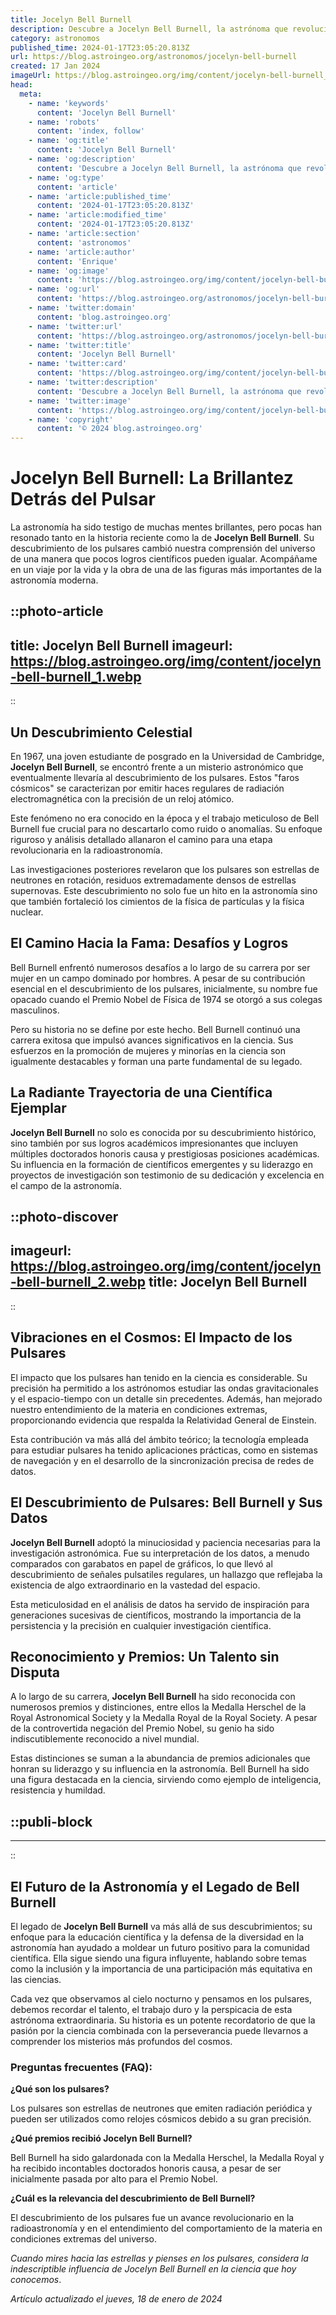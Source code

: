 ```yaml
---
title: Jocelyn Bell Burnell
description: Descubre a Jocelyn Bell Burnell, la astrónoma que revolucionó la ciencia con el hallazgo de los púlsares. Inspírate con su historia.
category: astronomos
published_time: 2024-01-17T23:05:20.813Z
url: https://blog.astroingeo.org/astronomos/jocelyn-bell-burnell
created: 17 Jan 2024
imageUrl: https://blog.astroingeo.org/img/content/jocelyn-bell-burnell_1.webp
head:
  meta:
    - name: 'keywords'
      content: 'Jocelyn Bell Burnell'
    - name: 'robots'
      content: 'index, follow'
    - name: 'og:title'
      content: 'Jocelyn Bell Burnell'
    - name: 'og:description'
      content: 'Descubre a Jocelyn Bell Burnell, la astrónoma que revolucionó la ciencia con el hallazgo de los púlsares. Inspírate con su historia.'
    - name: 'og:type'
      content: 'article'
    - name: 'article:published_time'
      content: '2024-01-17T23:05:20.813Z'
    - name: 'article:modified_time'
      content: '2024-01-17T23:05:20.813Z'
    - name: 'article:section'
      content: 'astronomos'
    - name: 'article:author'
      content: 'Enrique'
    - name: 'og:image'
      content: 'https://blog.astroingeo.org/img/content/jocelyn-bell-burnell_1.webp'
    - name: 'og:url'
      content: 'https://blog.astroingeo.org/astronomos/jocelyn-bell-burnell'
    - name: 'twitter:domain'
      content: 'blog.astroingeo.org'
    - name: 'twitter:url'
      content: 'https://blog.astroingeo.org/astronomos/jocelyn-bell-burnell'
    - name: 'twitter:title'
      content: 'Jocelyn Bell Burnell'
    - name: 'twitter:card'
      content: 'https://blog.astroingeo.org/img/content/jocelyn-bell-burnell_1.webp'
    - name: 'twitter:description'
      content: 'Descubre a Jocelyn Bell Burnell, la astrónoma que revolucionó la ciencia con el hallazgo de los púlsares. Inspírate con su historia.'
    - name: 'twitter:image'
      content: 'https://blog.astroingeo.org/img/content/jocelyn-bell-burnell_1.webp'
    - name: 'copyright'
      content: '© 2024 blog.astroingeo.org'
---
```

# Jocelyn Bell Burnell: La Brillantez Detrás del Pulsar

La astronomía ha sido testigo de muchas mentes brillantes, pero pocas han resonado tanto en la historia reciente como la de **Jocelyn Bell Burnell**. Su descubrimiento de los pulsares cambió nuestra comprensión del universo de una manera que pocos logros científicos pueden igualar. Acompáñame en un viaje por la vida y la obra de una de las figuras más importantes de la astronomía moderna.


::photo-article
---
title: Jocelyn Bell Burnell
imageurl: https://blog.astroingeo.org/img/content/jocelyn-bell-burnell_1.webp
---
::


## Un Descubrimiento Celestial

En 1967, una joven estudiante de posgrado en la Universidad de Cambridge, **Jocelyn Bell Burnell**, se encontró frente a un misterio astronómico que eventualmente llevaría al descubrimiento de los pulsares. Estos "faros cósmicos" se caracterizan por emitir haces regulares de radiación electromagnética con la precisión de un reloj atómico.

Este fenómeno no era conocido en la época y el trabajo meticuloso de Bell Burnell fue crucial para no descartarlo como ruido o anomalías. Su enfoque riguroso y análisis detallado allanaron el camino para una etapa revolucionaria en la radioastronomía. 

Las investigaciones posteriores revelaron que los pulsares son estrellas de neutrones en rotación, residuos extremadamente densos de estrellas supernovas. Este descubrimiento no solo fue un hito en la astronomía sino que también fortaleció los cimientos de la física de partículas y la física nuclear.

## El Camino Hacia la Fama: Desafíos y Logros

Bell Burnell enfrentó numerosos desafíos a lo largo de su carrera por ser mujer en un campo dominado por hombres. A pesar de su contribución esencial en el descubrimiento de los pulsares, inicialmente, su nombre fue opacado cuando el Premio Nobel de Física de 1974 se otorgó a sus colegas masculinos.

Pero su historia no se define por este hecho. Bell Burnell continuó una carrera exitosa que impulsó avances significativos en la ciencia. Sus esfuerzos en la promoción de mujeres y minorías en la ciencia son igualmente destacables y forman una parte fundamental de su legado.

## La Radiante Trayectoria de una Científica Ejemplar

**Jocelyn Bell Burnell** no solo es conocida por su descubrimiento histórico, sino también por sus logros académicos impresionantes que incluyen múltiples doctorados honoris causa y prestigiosas posiciones académicas. Su influencia en la formación de científicos emergentes y su liderazgo en proyectos de investigación son testimonio de su dedicación y excelencia en el campo de la astronomía.


::photo-discover
---
imageurl: https://blog.astroingeo.org/img/content/jocelyn-bell-burnell_2.webp
title: Jocelyn Bell Burnell
---
::


## Vibraciones en el Cosmos: El Impacto de los Pulsares

El impacto que los pulsares han tenido en la ciencia es considerable. Su precisión ha permitido a los astrónomos estudiar las ondas gravitacionales y el espacio-tiempo con un detalle sin precedentes. Además, han mejorado nuestro entendimiento de la materia en condiciones extremas, proporcionando evidencia que respalda la Relatividad General de Einstein.

Esta contribución va más allá del ámbito teórico; la tecnología empleada para estudiar pulsares ha tenido aplicaciones prácticas, como en sistemas de navegación y en el desarrollo de la sincronización precisa de redes de datos.

## El Descubrimiento de Pulsares: Bell Burnell y Sus Datos

**Jocelyn Bell Burnell** adoptó la minuciosidad y paciencia necesarias para la investigación astronómica. Fue su interpretación de los datos, a menudo comparados con garabatos en papel de gráficos, lo que llevó al descubrimiento de señales pulsatiles regulares, un hallazgo que reflejaba la existencia de algo extraordinario en la vastedad del espacio.

Esta meticulosidad en el análisis de datos ha servido de inspiración para generaciones sucesivas de científicos, mostrando la importancia de la persistencia y la precisión en cualquier investigación científica. 

## Reconocimiento y Premios: Un Talento sin Disputa

A lo largo de su carrera, **Jocelyn Bell Burnell** ha sido reconocida con numerosos premios y distinciones, entre ellos la Medalla Herschel de la Royal Astronomical Society y la Medalla Royal de la Royal Society. A pesar de la controvertida negación del Premio Nobel, su genio ha sido indiscutiblemente reconocido a nivel mundial.

Estas distinciones se suman a la abundancia de premios adicionales que honran su liderazgo y su influencia en la astronomía. Bell Burnell ha sido una figura destacada en la ciencia, sirviendo como ejemplo de inteligencia, resistencia y humildad. 


  ::publi-block
  ---
  ---
  ::
  
  
## El Futuro de la Astronomía y el Legado de Bell Burnell

El legado de **Jocelyn Bell Burnell** va más allá de sus descubrimientos; su enfoque para la educación científica y la defensa de la diversidad en la astronomía han ayudado a moldear un futuro positivo para la comunidad científica. Ella sigue siendo una figura influyente, hablando sobre temas como la inclusión y la importancia de una participación más equitativa en las ciencias.

Cada vez que observamos al cielo nocturno y pensamos en los pulsares, debemos recordar el talento, el trabajo duro y la perspicacia de esta astrónoma extraordinaria. Su historia es un potente recordatorio de que la pasión por la ciencia combinada con la perseverancia puede llevarnos a comprender los misterios más profundos del cosmos.

### Preguntas frecuentes (FAQ):

**¿Qué son los pulsares?**

Los pulsares son estrellas de neutrones que emiten radiación periódica y pueden ser utilizados como relojes cósmicos debido a su gran precisión.

**¿Qué premios recibió Jocelyn Bell Burnell?**

Bell Burnell ha sido galardonada con la Medalla Herschel, la Medalla Royal y ha recibido incontables doctorados honoris causa, a pesar de ser inicialmente pasada por alto para el Premio Nobel.

**¿Cuál es la relevancia del descubrimiento de Bell Burnell?**

El descubrimiento de los pulsares fue un avance revolucionario en la radioastronomía y en el entendimiento del comportamiento de la materia en condiciones extremas del universo.

*Cuando mires hacia las estrellas y pienses en los pulsares, considera la indescriptible influencia de Jocelyn Bell Burnell en la ciencia que hoy conocemos*.


_Artículo actualizado el jueves, 18 de enero de 2024_